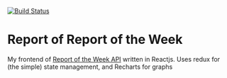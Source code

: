 [![Build Status](https://travis-ci.org/andyklimczak/TheReportOfTheWeek-client.svg?branch=master)](https://travis-ci.org/andyklimczak/TheReportOfTheWeek-client)

# Report of Report of the Week

My frontend of [Report of the Week API](https://github.com/andyklimczak/TheReportOfTheWeek-API) written in Reactjs. 
Uses redux for (the simple) state management, and Recharts for graphs

